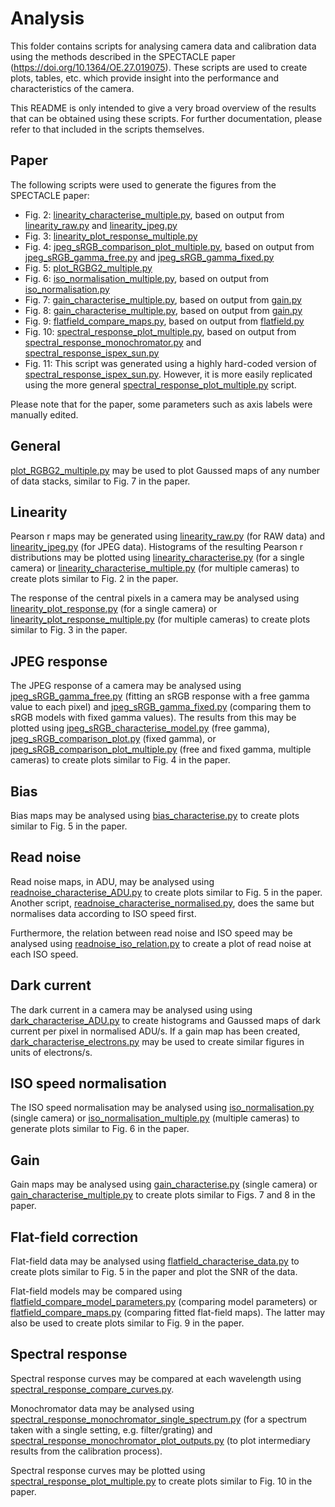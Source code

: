 # Analysis

This folder contains scripts for analysing camera data and calibration data using the methods described in the SPECTACLE paper (https://doi.org/10.1364/OE.27.019075).
These scripts are used to create plots, tables, etc. which provide insight into the performance and characteristics of the camera.

This README is only intended to give a very broad overview of the results that can be obtained using these scripts.
For further documentation, please refer to that included in the scripts themselves.

## Paper

The following scripts were used to generate the figures from the SPECTACLE paper:
* Fig.  2: [linearity_characterise_multiple.py](linearity_characterise_multiple.py), based on output from [linearity_raw.py](linearity_raw.py) and [linearity_jpeg.py](linearity_jpeg.py)
* Fig.  3: [linearity_plot_response_multiple.py](linearity_plot_response_multiple.py)
* Fig.  4: [jpeg_sRGB_comparison_plot_multiple.py](jpeg_sRGB_comparison_plot_multiple.py), based on output from [jpeg_sRGB_gamma_free.py](jpeg_sRGB_gamma_free.py) and [jpeg_sRGB_gamma_fixed.py](jpeg_sRGB_gamma_fixed.py)
* Fig.  5: [plot_RGBG2_multiple.py](plot_RGBG2_multiple.py)
* Fig.  6: [iso_normalisation_multiple.py](iso_normalisation_multiple.py), based on output from [iso_normalisation.py](../calibration/iso_normalisation.py)
* Fig.  7: [gain_characterise_multiple.py](gain_characterise_multiple.py), based on output from [gain.py](../calibration/gain.py)
* Fig.  8: [gain_characterise_multiple.py](gain_characterise_multiple.py), based on output from [gain.py](../calibration/gain.py)
* Fig.  9: [flatfield_compare_maps.py](flatfield_compare_maps.py), based on output from [flatfield.py](../calibration/flatfield.py)
* Fig. 10: [spectral_response_plot_multiple.py](spectral_response_plot_multiple.py), based on output from [spectral_response_monochromator.py](../calibration/spectral_response_monochromator.py) and [spectral_response_ispex_sun.py](../calibration/spectral_response_ispex_sun.py)
* Fig. 11: This script was generated using a highly hard-coded version of [spectral_response_ispex_sun.py](../calibration/spectral_response_ispex_sun.py). However, it is more easily replicated using the more general [spectral_response_plot_multiple.py](spectral_response_plot_multiple.py) script.

Please note that for the paper, some parameters such as axis labels were manually edited.

## General

[plot_RGBG2_multiple.py](plot_RGBG2_multiple.py) may be used to plot Gaussed maps of any number of data stacks, similar to Fig. 7 in the paper.

## Linearity

Pearson r maps may be generated using [linearity_raw.py](linearity_raw.py) (for RAW data) and [linearity_jpeg.py](linearity_jpeg.py) (for JPEG data).
Histograms of the resulting Pearson r distributions may be plotted using  [linearity_characterise.py](linearity_characterise.py) (for a single camera) or [linearity_characterise_multiple.py](linearity_characterise_multiple.py) (for multiple cameras) to create plots similar to Fig. 2 in the paper.

The response of the central pixels in a camera may be analysed using [linearity_plot_response.py](linearity_plot_response.py) (for a single camera) or [linearity_plot_response_multiple.py](linearity_plot_response_multiple.py) (for multiple cameras) to create plots similar to Fig. 3 in the paper.

## JPEG response

The JPEG response of a camera may be analysed using [jpeg_sRGB_gamma_free.py](jpeg_sRGB_gamma_free.py) (fitting an sRGB response with a free gamma value to each pixel) and [jpeg_sRGB_gamma_fixed.py](jpeg_sRGB_gamma_fixed.py) (comparing them to sRGB models with fixed gamma values).
The results from this may be plotted using [jpeg_sRGB_characterise_model.py](jpeg_sRGB_characterise_model.py) (free gamma), [jpeg_sRGB_comparison_plot.py](jpeg_sRGB_comparison_plot.py) (fixed gamma), or [jpeg_sRGB_comparison_plot_multiple.py](jpeg_sRGB_comparison_plot_multiple.py) (free and fixed gamma, multiple cameras) to create plots similar to Fig. 4 in the paper.

## Bias

Bias maps may be analysed using [bias_characterise.py](bias_characterise.py) to create plots similar to Fig. 5 in the paper.

## Read noise

Read noise maps, in ADU, may be analysed using [readnoise_characterise_ADU.py](readnoise_characterise_ADU.py) to create plots similar to Fig. 5 in the paper.
Another script, [readnoise_characterise_normalised.py](readnoise_characterise_normalised.py), does the same but normalises data according to ISO speed first.

Furthermore, the relation between read noise and ISO speed may be analysed using [readnoise_iso_relation.py](readnoise_iso_relation.py) to create a plot of read noise at each ISO speed.

## Dark current

The dark current in a camera may be analysed using using [dark_characterise_ADU.py](dark_characterise_ADU.py) to create histograms and Gaussed maps of dark current per pixel in normalised ADU/s.
If a gain map has been created, [dark_characterise_electrons.py](dark_characterise_electrons.py) may be used to create similar figures in units of electrons/s.

## ISO speed normalisation

The ISO speed normalisation may be analysed using [iso_normalisation.py](iso_normalisation.py) (single camera) or [iso_normalisation_multiple.py](iso_normalisation_multiple.py) (multiple cameras) to generate plots similar to Fig. 6 in the paper.

## Gain

Gain maps may be analysed using [gain_characterise.py](gain_characterise.py) (single camera) or [gain_characterise_multiple.py](gain_characterise_multiple.py) to create plots similar to Figs. 7 and 8 in the paper.

## Flat-field correction

Flat-field data may be analysed using [flatfield_characterise_data.py](flatfield_characterise_data.py) to create plots similar to Fig. 5 in the paper and plot the SNR of the data. 

Flat-field models may be compared using [flatfield_compare_model_parameters.py](flatfield_compare_model_parameters.py) (comparing model parameters) or [flatfield_compare_maps.py](flatfield_compare_maps.py) (comparing fitted flat-field maps).
The latter may also be used to create plots similar to Fig. 9 in the paper.

## Spectral response

Spectral response curves may be compared at each wavelength using [spectral_response_compare_curves.py](spectral_response_compare_curves.py).

Monochromator data may be analysed using [spectral_response_monochromator_single_spectrum.py](spectral_response_monochromator_single_spectrum.py) (for a spectrum taken with a single setting, e.g. filter/grating) and [spectral_response_monochromator_plot_outputs.py](spectral_response_monochromator_plot_outputs.py) (to plot intermediary results from the calibration process).	

Spectral response curves may be plotted using [spectral_response_plot_multiple.py](spectral_response_plot_multiple.py) to create plots similar to Fig. 10 in the paper.
